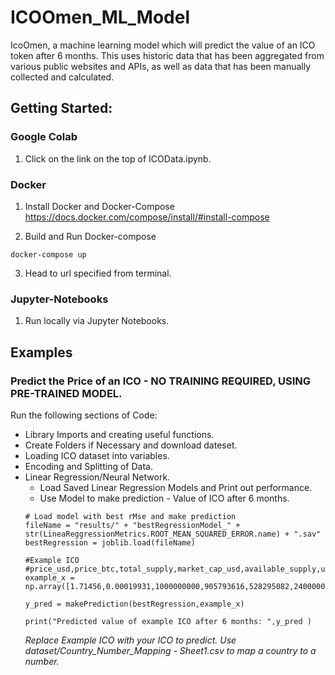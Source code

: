 # ICOOmen_ML_Model
IcoOmen, a machine learning model which will
predict the value of an ICO token after 6 months. This uses historic
data that has been aggregated from various public websites and APIs, as well as data that has been manually collected and calculated.

## Getting Started: 
### Google Colab
1. Click on the link on the top of ICOData.ipynb.

### Docker
1. Install Docker and Docker-Compose 
https://docs.docker.com/compose/install/#install-compose
 
2. Build and Run Docker-compose
```
docker-compose up
```
3. Head to url specified from terminal.

### Jupyter-Notebooks
1. Run locally via Jupyter Notebooks.

## Examples 
### Predict the Price of an ICO - NO TRAINING REQUIRED, USING PRE-TRAINED MODEL.
Run the following sections of Code: 
- Library Imports and creating useful functions.
- Create Folders if Necessary and download dateset.
- Loading ICO dataset into variables.
- Encoding and Splitting of Data.
- Linear Regression/Neural Network. 
    - Load Saved Linear Regression Models and Print out performance.
    - Use Model to make prediction - Value of ICO after 6 months.
     ```
     # Load model with best rMse and make prediction
     fileName = "results/" + "bestRegressionModel_" + str(LineaReggressionMetrics.ROOT_MEAN_SQUARED_ERROR.name) + ".sav"
     bestRegression = joblib.load(fileName)

     #Example ICO
  #price_usd,price_btc,total_supply,market_cap_usd,available_supply,usd_raised,eth_price_launch,btc_price_launch,ico_duration,month,day,country
     example_x = np.array([1.71456,0.00019931,1000000000,905793616,528295082,24000000,297.63,3420.4,7,8,9,182])

     y_pred = makePrediction(bestRegression,example_x)

     print("Predicted value of example ICO after 6 months: ",y_pred )
     ```
  *Replace Example ICO with your ICO to predict. Use dataset/Country_Number_Mapping - Sheet1.csv to map a country to a number.*
